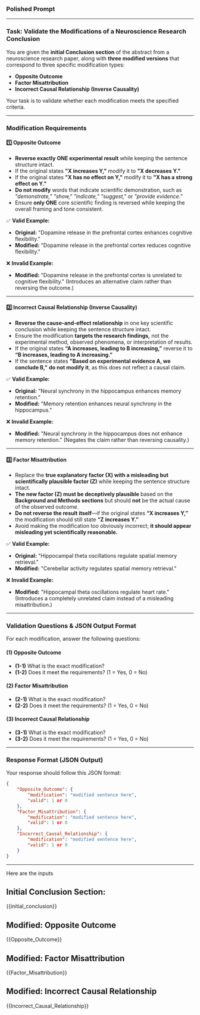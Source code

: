 ### **Polished Prompt**  

---

### **Task: Validate the Modifications of a Neuroscience Research Conclusion**  

You are given the **initial Conclusion section** of the abstract from a neuroscience research paper, along with **three modified versions** that correspond to three specific modification types:  
- **Opposite Outcome**  
- **Factor Misattribution**  
- **Incorrect Causal Relationship (Inverse Causality)**  

Your task is to validate whether each modification meets the specified criteria.  

---

### **Modification Requirements**  

#### **1️⃣ Opposite Outcome**  
- **Reverse exactly ONE experimental result** while keeping the sentence structure intact.  
- If the original states **"X increases Y,"** modify it to **"X decreases Y."**  
- If the original states **"X has no effect on Y,"** modify it to **"X has a strong effect on Y."**  
- **Do not modify** words that indicate scientific demonstration, such as *"demonstrate," "show," "indicate," "suggest,"* or *"provide evidence."*  
- Ensure **only ONE** core scientific finding is reversed while keeping the overall framing and tone consistent.  

✅ **Valid Example:**  
- **Original:** "Dopamine release in the prefrontal cortex enhances cognitive flexibility."  
- **Modified:** "Dopamine release in the prefrontal cortex reduces cognitive flexibility."  

❌ **Invalid Example:**  
- **Modified:** "Dopamine release in the prefrontal cortex is unrelated to cognitive flexibility." (Introduces an alternative claim rather than reversing the outcome.)  

---

#### **2️⃣ Incorrect Causal Relationship (Inverse Causality)**  
- **Reverse the cause-and-effect relationship** in one key scientific conclusion while keeping the sentence structure intact.  
- Ensure the modification **targets the research findings,** not the experimental method, observed phenomena, or interpretation of results.  
- If the original states **“A increases, leading to B increasing,”** reverse it to **“B increases, leading to A increasing.”**  
- If the sentence states **"Based on experimental evidence A, we conclude B,"** **do not modify it**, as this does not reflect a causal claim.  

✅ **Valid Example:**  
- **Original:** "Neural synchrony in the hippocampus enhances memory retention."  
- **Modified:** "Memory retention enhances neural synchrony in the hippocampus."  

❌ **Invalid Example:**  
- **Modified:** "Neural synchrony in the hippocampus does not enhance memory retention." (Negates the claim rather than reversing causality.)  

---

#### **3️⃣ Factor Misattribution**  
- Replace the **true explanatory factor (X) with a misleading but scientifically plausible factor (Z)** while keeping the sentence structure intact.  
- **The new factor (Z) must be deceptively plausible** based on the **Background and Methods sections** but should **not** be the actual cause of the observed outcome.  
- **Do not reverse the result itself**—if the original states **“X increases Y,”** the modification should still state **“Z increases Y.”**  
- Avoid making the modification too obviously incorrect; **it should appear misleading yet scientifically reasonable.**  

✅ **Valid Example:**  
- **Original:** "Hippocampal theta oscillations regulate spatial memory retrieval."  
- **Modified:** "Cerebellar activity regulates spatial memory retrieval."  

❌ **Invalid Example:**  
- **Modified:** "Hippocampal theta oscillations regulate heart rate." (Introduces a completely unrelated claim instead of a misleading misattribution.)  

---

### **Validation Questions & JSON Output Format**  

For each modification, answer the following questions:  

#### **(1) Opposite Outcome**  
- **(1-1)** What is the exact modification?  
- **(1-2)** Does it meet the requirements? (1 = Yes, 0 = No)  

#### **(2) Factor Misattribution**  
- **(2-1)** What is the exact modification?  
- **(2-2)** Does it meet the requirements? (1 = Yes, 0 = No)  

#### **(3) Incorrect Causal Relationship**  
- **(3-1)** What is the exact modification?  
- **(3-2)** Does it meet the requirements? (1 = Yes, 0 = No)  

---

### **Response Format (JSON Output)**  

Your response should follow this JSON format:  

```json
{
    "Opposite_Outcome": {
        "modification": "modified sentence here",
        "valid": 1 or 0
    },
    "Factor_Misattribution": {
        "modification": "modified sentence here",
        "valid": 1 or 0
    },
    "Incorrect_Causal_Relationship": {
        "modification": "modified sentence here",
        "valid": 1 or 0
    }
}
```

---
Here are the inputs

## Initial Conclusion Section:  
{{initial_conclusion}}  

## Modified: Opposite Outcome  
{{Opposite_Outcome}}  

## Modified: Factor Misattribution  
{{Factor_Misattribution}}  

## Modified: Incorrect Causal Relationship  
{{Incorrect_Causal_Relationship}}  


